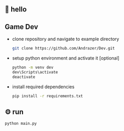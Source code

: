 ## 👋 hello


## Game Dev

- clone repository and navigate to example directory

    ```bash
    git clone https://github.com/Andrazer/Dev.git
    ```

- setup python environment and activate it [optional]

    ```bash
    python -m venv dev
    dev\Scripts\activate
    deactivate
    ```

- install required dependencies

    ```bash
    pip install -r requirements.txt
    ```



## ⚙️ run

```bash
python main.py 
```
